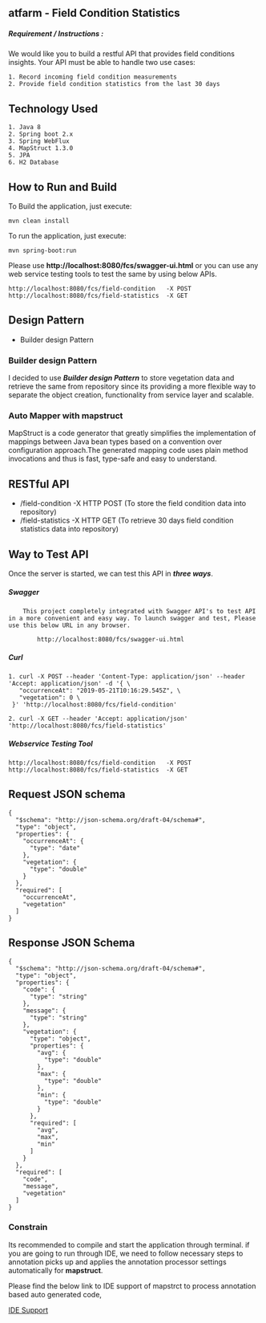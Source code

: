 
## atfarm - Field Condition Statistics 

##### Requirement / Instructions :

We would like you to build a restful API that provides field conditions insights. Your API must be able to handle two use cases: 

	1. Record incoming field condition measurements 
	2. Provide field condition statistics from the last 30 days


## Technology Used

	1. Java 8
	2. Spring boot 2.x
	3. Spring WebFlux
	4. MapStruct 1.3.0
	5. JPA
	6. H2 Database

	
## How to Run and Build


To Build the application, just execute:

```mvn clean install```

To run the application, just execute:

```mvn spring-boot:run```

Please use **http://localhost:8080/fcs/swagger-ui.html**  or you can use any web service testing tools to test the same by using below APIs.

	http://localhost:8080/fcs/field-condition 	-X POST
	http://localhost:8080/fcs/field-statistics 	-X GET



## Design Pattern

* Builder design Pattern


### Builder design Pattern

I decided to use **_Builder design Pattern_** to store vegetation data and retrieve the same from repository since its providing a more flexible way to separate the object creation, functionality from service layer and scalable.

### Auto Mapper with mapstruct

MapStruct is a code generator that greatly simplifies the implementation of mappings between Java bean types based on a convention over configuration approach.The generated mapping code uses plain method invocations and thus is fast, type-safe and easy to understand.

 
## RESTful API

* /field-condition  -X HTTP POST (To store the field condition data into repository)
* /field-statistics        -X HTTP GET (To retrieve 30 days field condition statistics data into repository)	
## Way to Test API

Once the server is started, we can test this API in **_three ways_**.

##### Swagger
	
		This project completely integrated with Swagger API's to test API in a more convenient and easy way. To launch swagger and test, Please use this below URL in any browser.
	
        	http://localhost:8080/fcs/swagger-ui.html
		
##### Curl
```		
1. curl -X POST --header 'Content-Type: application/json' --header 'Accept: application/json' -d '{ \ 
   "occurrenceAt": "2019-05-21T10:16:29.545Z", \ 
   "vegetation": 0 \ 
 }' 'http://localhost:8080/fcs/field-condition'

2. curl -X GET --header 'Accept: application/json' 'http://localhost:8080/fcs/field-statistics' 
```		
		
##### Webservice Testing Tool
	http://localhost:8080/fcs/field-condition 	-X POST
	http://localhost:8080/fcs/field-statistics 	-X GET
		
## Request JSON schema
```
{
  "$schema": "http://json-schema.org/draft-04/schema#",
  "type": "object",
  "properties": {
    "occurrenceAt": {
      "type": "date"
    },
    "vegetation": {
      "type": "double"
    }
  },
  "required": [
    "occurrenceAt",
    "vegetation"
  ]
}
```
## Response JSON Schema
```
{
  "$schema": "http://json-schema.org/draft-04/schema#",
  "type": "object",
  "properties": {
    "code": {
      "type": "string"
    },
    "message": {
      "type": "string"
    },
    "vegetation": {
      "type": "object",
      "properties": {
        "avg": {
          "type": "double"
        },
        "max": {
          "type": "double"
        },
        "min": {
          "type": "double"
        }
      },
      "required": [
        "avg",
        "max",
        "min"
      ]
    }
  },
  "required": [
    "code",
    "message",
    "vegetation"
  ]
}
```
### Constrain

Its recommended to compile and start the application through terminal. if you are going to run through IDE, we need to follow necessary steps to annotation picks up and applies the annotation processor settings automatically for **mapstruct**.

Please find the below link to IDE support of  mapstrct to process annotation based auto generated code,

[IDE Support](http://mapstruct.org/documentation/ide-support/ "mapstruct IDE support")
